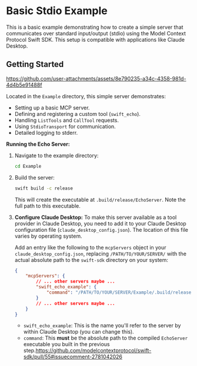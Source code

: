 # Basic Stdio Example

This is a basic example demonstrating how to create a simple server that communicates over standard input/output (stdio) using the Model Context Protocol Swift SDK. This setup is compatible with applications like Claude Desktop.

## Getting Started

https://github.com/user-attachments/assets/8e790235-a34c-4358-981d-4d4b5e91488f

Located in the `Example` directory, this simple server demonstrates:
*   Setting up a basic MCP server.
*   Defining and registering a custom tool (`swift_echo`).
*   Handling `ListTools` and `CallTool` requests.
*   Using `StdioTransport` for communication.
*   Detailed logging to stderr.

**Running the Echo Server:**

1.  Navigate to the example directory:
    ```bash
    cd Example 
    ```
2.  Build the server:
    ```bash
    swift build -c release 
    ```
    This will create the executable at `.build/release/EchoServer`. Note the full path to this executable.

3.  **Configure Claude Desktop:**
    To make this server available as a tool provider in Claude Desktop, you need to add it to your Claude Desktop configuration file (`claude_desktop_config.json`). The location of this file varies by operating system.

    Add an entry like the following to the `mcpServers` object in your `claude_desktop_config.json`, replacing `/PATH/TO/YOUR/SERVER/` with the actual absolute path to the `swift-sdk` directory on your system:

    ```json
    {
        "mcpServers": {
            // ... other servers maybe ...
            "swift_echo_example": {
                "command": "/PATH/TO/YOUR/SERVER/Example/.build/release/dummy-mcp-server"
            }
            // ... other servers maybe ...
        }
    }
    ```
    *   `swift_echo_example`: This is the name you'll refer to the server by within Claude Desktop (you can change this).
    *   `command`: This **must** be the absolute path to the compiled `EchoServer` executable you built in the previous step.https://github.com/modelcontextprotocol/swift-sdk/pull/55#issuecomment-2781042026
